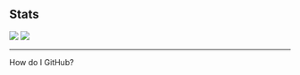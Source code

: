 <h2>Stats</h2>
<div class="stats" style="position:inline-block">
<img src="https://github-readme-stats.vercel.app/api/top-langs/?username=hue-owo&hide_border=true&theme=radical&show_icons=true">
<img src="https://github-readme-stats.vercel.app/api?username=hue-owo&hide_border=true&theme=radical&show_icons=true">
<hr>
<p>How do I GitHub?</p>
